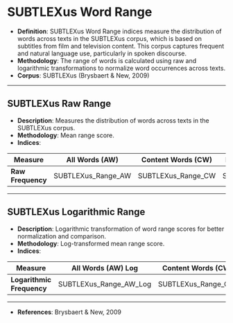 # SUBTLEXus Word Range

- **Definition**: SUBTLEXus Word Range indices measure the distribution of words across texts in the SUBTLEXus corpus, which is based on subtitles from film and television content. This corpus captures frequent and natural language use, particularly in spoken discourse.
- **Methodology**: The range of words is calculated using raw and logarithmic transformations to normalize word occurrences across texts.
- **Corpus**: SUBTLEXus (Brysbaert & New, 2009)

---

## SUBTLEXus Raw Range
- **Description**: Measures the distribution of words across texts in the SUBTLEXus corpus.
- **Methodology**: Mean range score.
- **Indices**:


| Measure               | All Words (AW)          | Content Words (CW)       | Function Words (FW)       |
|----------------------|----------------------|----------------------|----------------------|
| **Raw Frequency**    | SUBTLEXus_Range_AW   | SUBTLEXus_Range_CW   | SUBTLEXus_Range_FW   |


---

## SUBTLEXus Logarithmic Range
- **Description**: Logarithmic transformation of word range scores for better normalization and comparison.
- **Methodology**: Log-transformed mean range score.
- **Indices**:


| Measure               | All Words (AW) Log     | Content Words (CW) Log   | Function Words (FW) Log   |
|----------------------|----------------------|----------------------|----------------------|
| **Logarithmic Frequency** | SUBTLEXus_Range_AW_Log | SUBTLEXus_Range_CW_Log | SUBTLEXus_Range_FW_Log |

---

- **References**: Brysbaert & New, 2009
